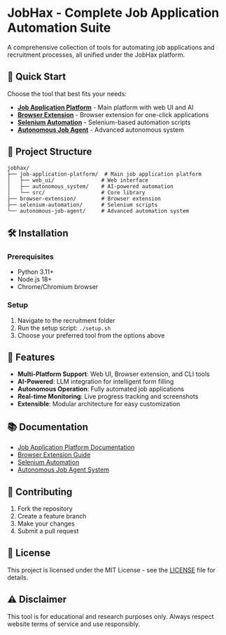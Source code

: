 # JobHax - Complete Job Application Automation Suite

A comprehensive collection of tools for automating job applications and recruitment processes, all unified under the JobHax platform.

## 🚀 Quick Start

Choose the tool that best fits your needs:

- **[Job Application Platform](./job-application-platform/)** - Main platform with web UI and AI
- **[Browser Extension](./browser-extension/)** - Browser extension for one-click applications
- **[Selenium Automation](./selenium-automation/)** - Selenium-based automation scripts
- **[Autonomous Job Agent](./autonomous-job-agent/)** - Advanced autonomous system

## 📁 Project Structure

```
jobhax/
├── job-application-platform/  # Main job application platform
│   ├── web_ui/               # Web interface
│   ├── autonomous_system/    # AI-powered automation
│   └── src/                  # Core library
├── browser-extension/        # Browser extension
├── selenium-automation/      # Selenium scripts
└── autonomous-job-agent/     # Advanced automation system
```

## 🛠️ Installation

### Prerequisites
- Python 3.11+
- Node.js 18+
- Chrome/Chromium browser

### Setup
1. Navigate to the recruitment folder
2. Run the setup script: `./setup.sh`
3. Choose your preferred tool from the options above

## 🔧 Features

- **Multi-Platform Support**: Web UI, Browser extension, and CLI tools
- **AI-Powered**: LLM integration for intelligent form filling
- **Autonomous Operation**: Fully automated job applications
- **Real-time Monitoring**: Live progress tracking and screenshots
- **Extensible**: Modular architecture for easy customization

## 📚 Documentation

- [Job Application Platform Documentation](./job-application-platform/README.md)
- [Browser Extension Guide](./browser-extension/README.md)
- [Selenium Automation](./selenium-automation/README.md)
- [Autonomous Job Agent System](./autonomous-job-agent/README.md)

## 🤝 Contributing

1. Fork the repository
2. Create a feature branch
3. Make your changes
4. Submit a pull request

## 📄 License

This project is licensed under the MIT License - see the [LICENSE](../../LICENSE) file for details.

## ⚠️ Disclaimer

This tool is for educational and research purposes only. Always respect website terms of service and use responsibly.
